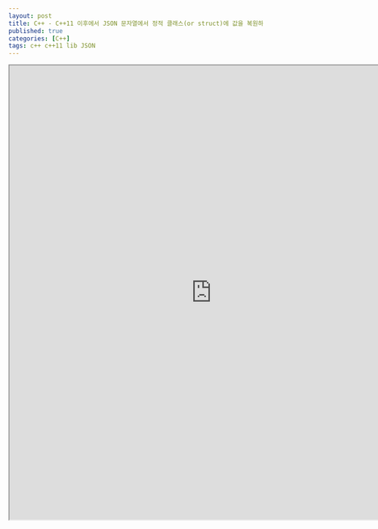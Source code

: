 ```yaml
---
layout: post
title: C++ - C++11 이후에서 JSON 문자열에서 정적 클래스(or struct)에 값을 복원하기(StaticJSON, jsoncons, spotify-json, nlohmann json)
published: true
categories: [C++]
tags: c++ c++11 lib JSON
---
```

<iframe width="800" height="900" src="https://docs.google.com/document/d/e/2PACX-1vSAShKHqp-uBUTsISUteughzlKBd8wGFg__VY2Z3Vh6GIUvJiG3sGFSJFvxUZNnDEb7QemnLrh8Y7Oe/pub?embedded=true"></iframe>    
  

